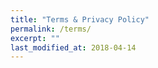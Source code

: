 ```yaml
---
title: "Terms & Privacy Policy"
permalink: /terms/
excerpt: ""
last_modified_at: 2018-04-14
---
```


